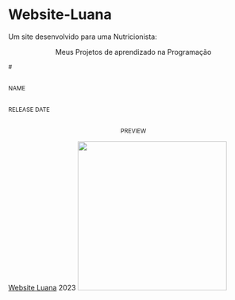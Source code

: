 # Website-Luana
Um site desenvolvido para uma Nutricionista:
<p align="center">
    Meus Projetos de aprendizado na Programação <br>
    <thead>
        <tr>
            <th align="center">
                <img width="20" height="1"> 
                <p>
                    <small>#</small>
                </p>
            </th>
            <th align="center">
                <img width="300" height="1"> 
                <p> 
                    <small>
                        NAME
                    </small>
                </p>
            </th>
            <th align="left">
                <img width="140" height="1">
                <p align="left"> 
                    <small>
                    RELEASE DATE
                    </small>
                </p>
            </th>
            <th align="center">
                <img width="201" height="1">
                <p align="center"> 
                    <small>
                    PREVIEW
                    </small>
                </p>
            </th>
        </tr>
    </thead>
    <tbody>
        <tr>
            <td></td>
            <td><a href="01">Website Luana</a></td>
            <td>2023</td>
            <td align="center">
            <a href="01"><img width="300px" src="" /></a></td>
        </tr>
    </tbody>
</table></p>
